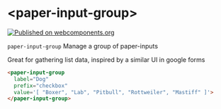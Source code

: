 # \<paper-input-group\>

[![Published on webcomponents.org](https://img.shields.io/badge/webcomponents.org-published-blue.svg)](https://www.webcomponents.org/element/ryanburns23/paper-input-group)


`paper-input-group` Manage a group of paper-inputs

Great for gathering list data, inspired by a similar UI in google forms

<!--
```
<custom-element-demo height="330px">
  <template>
    <script src="../webcomponentsjs/webcomponents-lite.js"></script>
    <link rel="import" href="paper-input-group.html">
    <style>
      paper-input-group{
      	max-width: 400px;
        margin: 0 auto;
        padding: 10px;
      }
    </style>
    <next-code-block></next-code-block>
  </template>
</custom-element-demo>
```
-->

```html
<paper-input-group
  label="Dog"
  prefix="checkbox"
  value='[ "Boxer", "Lab", "Pitbull", "Rottweiler", "Mastiff" ]'>
</paper-input-group>
```
